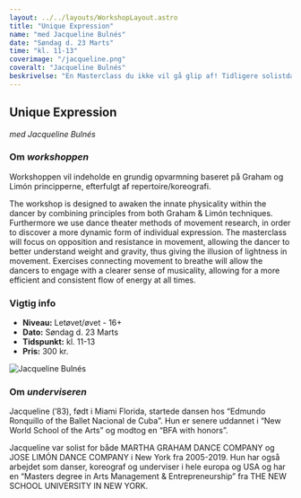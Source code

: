 ```yaml
---
layout: ../../layouts/WorkshopLayout.astro
title: "Unique Expression"
name: "med Jacqueline Bulnés"
date: "Søndag d. 23 Marts"
time: "kl. 11-13"
coverimage: "/jacqueline.png"
coveralt: "Jacqueline Bulnés"
beskrivelse: "En Masterclass du ikke vil gå glip af! Tidligere solistdanser i både “Martha Graham Dance Company” og  “Jose Limón Dance Company” i New York, genbesøger Dansestudiet til marts 2024 ..."
---
```

## Unique Expression
*med Jacqueline Bulnés*

### Om *workshoppen*
Workshoppen vil indeholde en grundig opvarmning baseret på Graham og Limón principperne, efterfulgt af repertoire/koreografi. 

The workshop is designed to awaken the innate physicality within the dancer by combining principles from both Graham & Limón techniques. Furthermore we use dance theater methods of movement research, in order to discover a more dynamic form of individual expression. The masterclass will focus on opposition and resistance in movement, allowing the dancer to better understand weight and gravity, thus giving the illusion of lightness in movement. Exercises connecting movement to breathe will allow the dancers to engage with a clearer sense of musicality, allowing for a more efficient and consistent flow of energy at all times.

### Vigtig info

- **Niveau:** Letøvet/øvet - 16+
- **Dato:** Søndag d. 23 Marts
- **Tidspunkt:** kl. 11-13
- **Pris:** 300 kr.

![Jacqueline Bulnés](/jacqueline.png)

### Om *underviseren*
Jacqueline (’83), født i Miami Florida, startede dansen hos “Edmundo Ronquillo of the Ballet Nacional de Cuba”. Hun er senere uddannet i “New World School of the Arts” og modtog en “BFA with honors”. 

Jacqueline var solist for både MARTHA GRAHAM DANCE COMPANY og JOSE LIMÓN DANCE COMPANY i New York fra 2005-2019. Hun har også arbejdet som danser, koreograf og underviser i hele europa og USA og har en “Masters degree in Arts Management & Entrepreneurship” fra THE NEW SCHOOL UNIVERSITY IN NEW YORK.